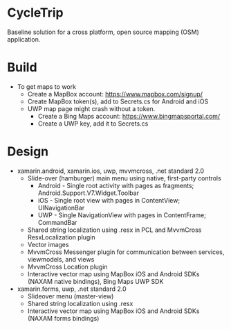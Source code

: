 # CycleTrip
Baseline solution for a cross platform, open source mapping (OSM) application.
# Build
* To get maps to work
  * Create a MapBox account: https://www.mapbox.com/signup/
  * Create MapBox token(s), add to Secrets.cs for Android and iOS
  * UWP map page might crash without a token.
    * Create a Bing Maps account: https://www.bingmapsportal.com/
    * Create a UWP key, add it to Secrets.cs
# Design
* xamarin.android, xamarin.ios, uwp, mvvmcross, .net standard 2.0
  * Slide-over (hamburger) main menu using native, first-party controls
    * Android - Single root activity with pages as fragments; Android.Support.V7.Widget.Toolbar
    * iOS - Single root view with pages in ContentView; UINavigationBar
    * UWP - Single NavigationView with pages in ContentFrame; CommandBar
  * Shared string localization using .resx in PCL and MvvmCross ResxLocalization plugin
  * Vector images
  * MvvmCross Messenger plugin for communication between services, viewmodels, and views
  * MvvmCross Location plugin
  * Interactive vector map using MapBox iOS and Android SDKs (NAXAM native bindings), Bing Maps UWP SDK
* xamarin.forms, uwp, .net standard 2.0
  * Slideover menu (master-view)
  * Shared string localization using .resx
  * Interactive vector map using MapBox iOS and Android SDKs (NAXAM forms bindings)
